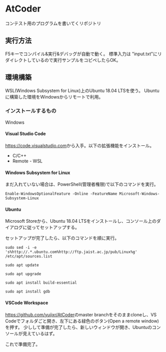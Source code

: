 # AtCoder

コンテスト用のプログラムを書いてくリポジトリ

## 実行方法

F5キーでコンパイル&実行&デバッグが自動で動く。
標準入力は "input.txt"にリダイレクトしているので実行サンプルをコピペしたらOK。

## 環境構築

WSL(Windows Subsystem for Linux)上のUbuntu 18.04 LTSを使う。
Ubuntuに構築した環境をWindowsからリモートで利用。

### インストールするもの

Windows

#### Visual Studio Code

<https://code.visualstudio.com>から入手。以下の拡張機能をインストール。

- C/C++
- Remote - WSL

#### Windows Subsystem for Linux

まだ入れていない場合は、PowerShell(管理者権限)で以下のコマンドを実行。

```Enable-WindowsOptionalFeature -Online -FeatureName Microsoft-Windows-Subsystem-Linux```

#### Ubuntu

Microsoft Storeから、Ubuntu 18.04 LTSをインストールし、コンソール上のダイアログに従ってセットアップする。

セットアップが完了したら、以下のコマンドを順に実行。

```sudo sed -i -e 's%http://.*.ubuntu.com%http://ftp.jaist.ac.jp/pub/Linux%g' /etc/apt/sources.list```

```sudo apt update```

```sudo apt upgrade```

```sudo apt install build-essential```

```sudo apt install gdb```

#### VSCode Workspace

<https://github.com/yujixr/AtCoder>のmaster branchをそのままcloneし、VS Codeでフォルダごと開き、左下にある緑色のボタン(Open a remote window)を押す。
少しして準備が完了したら、新しいウィンドウが開き、Ubuntuのコンソールが見えているはず。

これで準備完了。
